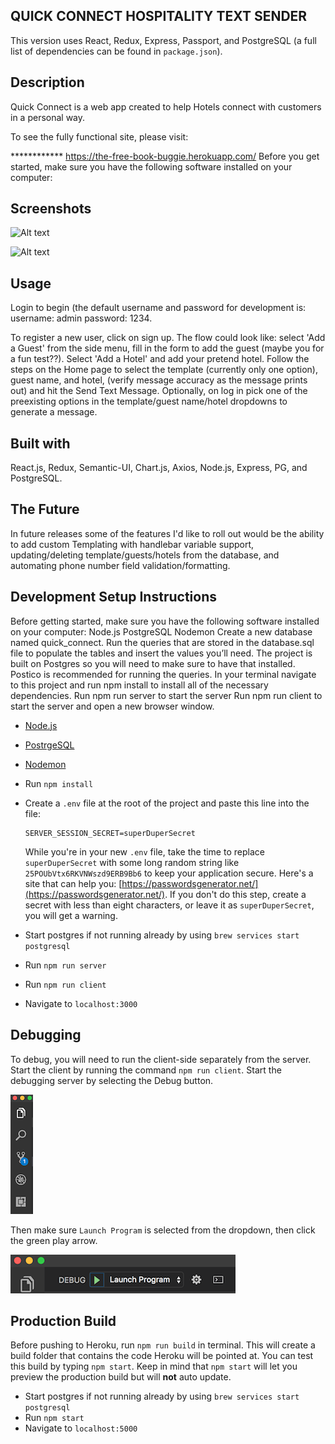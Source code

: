 
## QUICK CONNECT HOSPITALITY TEXT SENDER
This version uses React, Redux, Express, Passport, and PostgreSQL (a full list of dependencies can be found in `package.json`).
## Description

Quick Connect is a web app created to help Hotels connect with customers in a personal way.

To see the fully functional site, please visit:

************ https://the-free-book-buggie.herokuapp.com/
Before you get started, make sure you have the following software installed on your computer:

## Screenshots
![Alt text](/Assets/Screen-Shot-Login.png "Login")

![Alt text](/Assets/Screen-Shot-Home.png "Home")

## Usage
Login to begin (the default username and password for development is: username: admin password: 1234.

To register a new user, click on sign up. The flow could look like: select 'Add a Guest' from the side menu, fill in the form to add the guest (maybe you for a fun test??). Select 'Add a Hotel' and add your pretend hotel. Follow the steps on the Home page to select the template (currently only one option), guest name, and hotel, (verify message accuracy as the message prints out) and hit the Send Text Message.
Optionally, on log in pick one of the preexisting options in the template/guest name/hotel dropdowns to generate a message.

## Built with
React.js, Redux, Semantic-UI, Chart.js, Axios, Node.js, Express, PG, and PostgreSQL.

## The Future
In future releases some of the features I'd like to roll out would be the ability to add custom Templating with handlebar variable support, updating/deleting template/guests/hotels from the database, and automating phone number field validation/formatting.


## Development Setup Instructions
Before getting started, make sure you have the following software installed on your computer: Node.js PostgreSQL Nodemon Create a new database named quick_connect. Run the queries that are stored in the database.sql file to populate the tables and insert the values you’ll need. The project is built on Postgres so you will need to make sure to have that installed. Postico is recommended for running the queries. In your terminal navigate to this project and run npm install to install all of the necessary dependencies. Run npm run server to start the server Run npm run client to start the server and open a new browser window.

- [Node.js](https://nodejs.org/en/)
- [PostrgeSQL](https://www.postgresql.org/)
- [Nodemon](https://nodemon.io/)

- Run `npm install`

- Create a `.env` file at the root of the project and paste this line into the file:
  ```
  SERVER_SESSION_SECRET=superDuperSecret
  ```
  While you're in your new `.env` file, take the time to replace `superDuperSecret` with some long random string like `25POUbVtx6RKVNWszd9ERB9Bb6` to keep your application secure. Here's a site that can help you: [https://passwordsgenerator.net/](https://passwordsgenerator.net/). If you don't do this step, create a secret with less than eight characters, or leave it as `superDuperSecret`, you will get a warning.

- Start postgres if not running already by using `brew services start postgresql`

- Run `npm run server`

- Run `npm run client`

- Navigate to `localhost:3000`


## Debugging

To debug, you will need to run the client-side separately from the server. Start the client by running the command `npm run client`. Start the debugging server by selecting the Debug button.

![VSCode Toolbar](documentation/images/vscode-toolbar.png)

Then make sure `Launch Program` is selected from the dropdown, then click the green play arrow.

![VSCode Debug Bar](documentation/images/vscode-debug-bar.png)


## Production Build

Before pushing to Heroku, run `npm run build` in terminal. This will create a build folder that contains the code Heroku will be pointed at. You can test this build by typing `npm start`. Keep in mind that `npm start` will let you preview the production build but will **not** auto update.

- Start postgres if not running already by using `brew services start postgresql`
- Run `npm start`
- Navigate to `localhost:5000`

